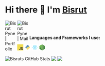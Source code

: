 <h1>Hi there 👋 I'm <a href="https://iambisrutpyne.github.io">Bisrut</a></h1>

<a href="https://iambisrutpyne.github.io">
  <img align="left" alt="Bisrut Pyne | Portfolio" width="40px" src="https://cdn0.iconfinder.com/data/icons/seo-and-marketing-volume-3/256/104-256.png" />
</a>
<a href="mailto:bisrutpyne@gmail.com">
  <img align="left" alt="Bisrut Pyne | Mail" width="40px" src="https://ssl.gstatic.com/ui/v1/icons/mail/rfr/gmail.ico" />
</a>

<br />
<br />

**Languages and Frameworks I use:**  

<code><img height="20" src="https://raw.githubusercontent.com/github/explore/80688e429a7d4ef2fca1e82350fe8e3517d3494d/topics/javascript/javascript.png"></code>
<code><img height="20" src="https://raw.githubusercontent.com/github/explore/80688e429a7d4ef2fca1e82350fe8e3517d3494d/topics/python/python.png"></code>
<code><img height="20" src="https://raw.githubusercontent.com/github/explore/80688e429a7d4ef2fca1e82350fe8e3517d3494d/topics/react/react.png"></code>
<code><img height="20" src="https://raw.githubusercontent.com/github/explore/80688e429a7d4ef2fca1e82350fe8e3517d3494d/topics/nodejs/nodejs.png"></code>

<img align="center" src="https://github-readme-stats.vercel.app/api?username=IamBisrutPyne&show_icons=true&theme=monokai" alt="Bisruts GitHub Stats" />
<img align="center" src="https://github-readme-stats.vercel.app/api/top-langs/?username=IamBisrutPyne&theme=monokai" />
<a href="https://github.com/IamBisrutPyne/skye">
  <img align="center" src="https://github-readme-stats.vercel.app/api/pin/?username=IamBisrutPyne&repo=skye&theme=monokai" />
</a>
